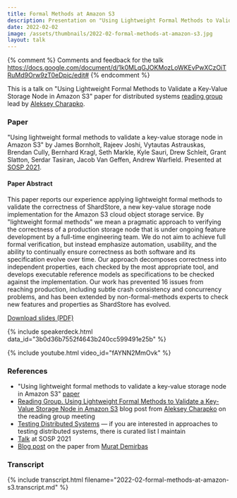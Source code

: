 ```yaml
---
title: Formal Methods at Amazon S3
description: Presentation on "Using Lightweight Formal Methods to Validate a Key-Value Storage Node in Amazon S3" paper for distributed systems reading group.
date: 2022-02-02
image: /assets/thumbnails/2022-02-formal-methods-at-amazon-s3.jpg
layout: talk
---
```


{% comment %}
Comments and feedback for the talk https://docs.google.com/document/d/1k0MLqGJOKMozLoWKEvPwXCzOiTRuMd9Orw9zT0eDpic/edit#
{% endcomment %}

This is a talk on "Using Lightweight Formal Methods to Validate a Key-Value Storage Node in Amazon S3"
paper for distributed systems [reading group](http://charap.co/category/reading-group/)
lead by [Aleksey Charapko](https://twitter.com/AlekseyCharapko).

### Paper

"Using lightweight formal methods to validate a key-value storage node in Amazon S3"
by James Bornholt, Rajeev Joshi, Vytautas Astrauskas, Brendan Cully, Bernhard Kragl,
Seth Markle, Kyle Sauri, Drew Schleit, Grant Slatton, Serdar Tasiran, Jacob Van Geffen,
Andrew Warfield. Presented at [SOSP 2021](https://dl.acm.org/doi/abs/10.1145/3477132.3483540).

#### Paper Abstract

This paper reports our experience applying lightweight formal methods to validate the correctness
of ShardStore, a new key-value storage node implementation for the Amazon S3 cloud object storage service.
By "lightweight formal methods" we mean a pragmatic approach to verifying the correctness
of a production storage node that is under ongoing feature development by a full-time engineering team.
We do not aim to achieve full formal verification, but instead emphasize automation, usability,
and the ability to continually ensure correctness as both software and its specification evolve over time.
Our approach decomposes correctness into independent properties, each checked by the most appropriate tool,
and develops executable reference models as specifications to be checked against the implementation.
Our work has prevented 16 issues from reaching production, including subtle crash consistency and
concurrency problems, and has been extended by non-formal-methods experts to check new
features and properties as ShardStore has evolved.

[Download slides (PDF)](/assets/talks/2022-02-formal-methods-at-amazon-S3.pdf)

{% include speakerdeck.html data_id="3b0d36b7552f4643b240cc599491e25b" %}

{% include youtube.html video_id="fAYNN2MmOvk" %}

### References

- "Using lightweight formal methods to validate a key-value storage node in Amazon S3"
  [paper](https://dl.acm.org/doi/abs/10.1145/3477132.3483540)
- [Reading Group. Using Lightweight Formal Methods to Validate a Key-Value Storage Node in Amazon S3](http://charap.co/reading-group-using-lightweight-formal-methods-to-validate-a-key-value-storage-node-in-amazon-s3/)
  blog post from [Aleksey Charapko](http://charap.co/about-me/) on the reading group meeting
- [Testing Distributed Systems](/testing-distributed-systems/) — if you are interested
  in approaches to testing distributed systems, there is curated list I maintain
- [Talk](https://youtu.be/YdxvOPenjWI) at SOSP 2021
- [Blog post](http://muratbuffalo.blogspot.com/2021/10/using-lightweight-formal-methods-to.html) on the paper
  from [Murat Demirbas](https://twitter.com/muratdemirbas)

### Transcript

{% include transcript.html filename="2022-02-formal-methods-at-amazon-s3.transcript.md" %}
